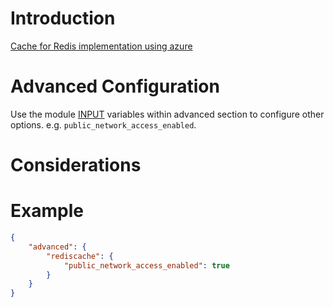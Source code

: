 # Introduction

[Cache for Redis implementation using azure](https://learn.microsoft.com/en-us/azure/azure-cache-for-redis/cache-overview)

# Advanced Configuration

Use the module [INPUT](https://registry.terraform.io/providers/hashicorp/azurerm/latest/docs/resources/redis_cache) variables within advanced section to configure other options. e.g. `public_network_access_enabled`.

# Considerations

# Example
```json
{
    "advanced": {
        "rediscache": {
            "public_network_access_enabled": true
        }
    }
}
```